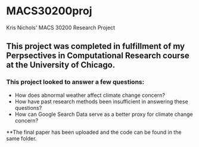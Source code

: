 # MACS30200proj
Kris Nichols' MACS 30200 Research Project

## This project was completed in fulfillment of my Perpsectives in Computational Research course at the University of Chicago. 
### This project looked to answer a few questions:
- How does abnormal weather affect climate change concern?
- How have past research methods been insufficient in answering these questions?
- How can Google Search Data serve as a better proxy for climate change concern?

**The final paper has been uploaded and the code can be found in the same folder.
